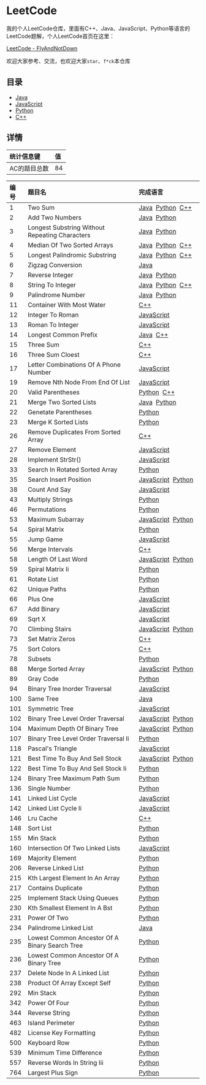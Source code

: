 # LeetCode
我的个人LeetCode仓库，里面有C++、Java、JavaScript、Python等语言的LeetCode题解，个人LeetCode首页在这里：

[LeetCode - FlyAndNotDown](https://leetcode-cn.com/flyandnotdown/)

欢迎大家参考、交流，也欢迎大家`star`、`f*ck`本仓库

## 目录
* [Java](./Java)
* [JavaScript](./JavaScript)
* [Python](./Python)
* [C++](./C++)

## 详情
| 统计信息键 | 值 |
| :- | :- |
| AC的题目总数 | 84 |

| 编号 | 题目名 | 完成语言 |
| :- | :- | :- |
| 1 | Two Sum | [Java](./Java/1-two-sum.java)&nbsp;&nbsp;[Python](./Python/1-two-sum.py)&nbsp;&nbsp;[C++](./C++/1-two-sum.cpp)&nbsp;&nbsp;|
| 2 | Add Two Numbers | [Java](./Java/2-add-two-numbers.java)&nbsp;&nbsp;[Python](./Python/2-add-two-numbers.py)&nbsp;&nbsp;|
| 3 | Longest Substring Without Repeating Characters | [Java](./Java/3-longest-substring-without-repeating-characters.java)&nbsp;&nbsp;[Python](./Python/3-longest-substring-without-repeating-characters.py)&nbsp;&nbsp;|
| 4 | Median Of Two Sorted Arrays | [Java](./Java/4-median-of-two-sorted-arrays.java)&nbsp;&nbsp;[Python](./Python/4-median-of-two-sorted-arrays.py)&nbsp;&nbsp;[C++](./C++/4-median-of-two-sorted-arrays.cpp)&nbsp;&nbsp;|
| 5 | Longest Palindromic Substring | [Java](./Java/5-longest-palindromic-substring.java)&nbsp;&nbsp;[Python](./Python/5-longest-palindromic-substring.py)&nbsp;&nbsp;[C++](./C++/5-longest-palindromic-substring.cpp)&nbsp;&nbsp;|
| 6 | Zigzag Conversion | [Java](./Java/6-zigzag-conversion.java)&nbsp;&nbsp;|
| 7 | Reverse Integer | [Java](./Java/7-reverse-integer.java)&nbsp;&nbsp;[Python](./Python/7-reverse-integer.py)&nbsp;&nbsp;|
| 8 | String To Integer | [Java](./Java/8-string-to-integer.java)&nbsp;&nbsp;[Python](./Python/8-string-to-integer.py)&nbsp;&nbsp;[C++](./C++/8-string-to-integer.cpp)&nbsp;&nbsp;|
| 9 | Palindrome Number | [Java](./Java/9-palindrome-number.java)&nbsp;&nbsp;[Python](./Python/9-palindrome-number.py)&nbsp;&nbsp;|
| 11 | Container With Most Water | [C++](./C++/11-container-with-most-water.cpp)&nbsp;&nbsp;|
| 12 | Integer To Roman | [JavaScript](./JavaScript/12-integer-to-roman.js)&nbsp;&nbsp;|
| 13 | Roman To Integer | [JavaScript](./JavaScript/13-roman-to-integer.js)&nbsp;&nbsp;|
| 14 | Longest Common Prefix | [Java](./Java/14-longest-common-prefix.java)&nbsp;&nbsp;[C++](./C++/14-longest-common-prefix.cpp)&nbsp;&nbsp;|
| 15 | Three Sum | [C++](./C++/15-three-sum.cpp)&nbsp;&nbsp;|
| 16 | Three Sum Cloest | [C++](./C++/16-three-sum-cloest.cpp)&nbsp;&nbsp;|
| 17 | Letter Combinations Of A Phone Number | [JavaScript](./JavaScript/17-letter-combinations-of-a-phone-number.js)&nbsp;&nbsp;|
| 19 | Remove Nth Node From End Of List | [JavaScript](./JavaScript/19-remove-nth-node-from-end-of-list.js)&nbsp;&nbsp;|
| 20 | Valid Parentheses | [Python](./Python/20-valid-parentheses.py)&nbsp;&nbsp;[C++](./C++/20-valid-parentheses.cpp)&nbsp;&nbsp;|
| 21 | Merge Two Sorted Lists | [Java](./Java/21-merge-two-sorted-lists.java)&nbsp;&nbsp;[Python](./Python/21-merge-two-sorted-lists.py)&nbsp;&nbsp;|
| 22 | Genetate Parentheses | [Python](./Python/22-genetate-parentheses.py)&nbsp;&nbsp;|
| 23 | Merge K Sorted Lists | [Python](./Python/23-merge-k-sorted-lists.py)&nbsp;&nbsp;|
| 26 | Remove Duplicates From Sorted Array | [C++](./C++/26-remove-duplicates-from-sorted-array.cpp)&nbsp;&nbsp;|
| 27 | Remove Element | [JavaScript](./JavaScript/27-remove-element.js)&nbsp;&nbsp;|
| 28 | Implement StrStr() | [JavaScript](./JavaScript/28-implement-strStr().js)&nbsp;&nbsp;|
| 33 | Search In Rotated Sorted Array | [Python](./Python/33-search-in-rotated-sorted-array.py)&nbsp;&nbsp;|
| 35 | Search Insert Position | [JavaScript](./JavaScript/35-search-insert-position.js)&nbsp;&nbsp;[Python](./Python/35-search-insert-position.py)&nbsp;&nbsp;|
| 38 | Count And Say | [JavaScript](./JavaScript/38-count-and-say.js)&nbsp;&nbsp;|
| 43 | Multiply Strings | [Python](./Python/43-multiply-strings.py)&nbsp;&nbsp;|
| 46 | Permutations | [Python](./Python/46-permutations.py)&nbsp;&nbsp;|
| 53 | Maximum Subarray | [JavaScript](./JavaScript/53-maximum-subarray.js)&nbsp;&nbsp;[Python](./Python/53-maximum-subarray.py)&nbsp;&nbsp;|
| 54 | Spiral Matrix | [Python](./Python/54-spiral-matrix.py)&nbsp;&nbsp;|
| 55 | Jump Game | [JavaScript](./JavaScript/55-jump-game.js)&nbsp;&nbsp;|
| 56 | Merge Intervals | [C++](./C++/56-merge-intervals.cpp)&nbsp;&nbsp;|
| 58 | Length Of Last Word | [JavaScript](./JavaScript/58-length-of-last-word.js)&nbsp;&nbsp;[Python](./Python/58-length-of-last-word.py)&nbsp;&nbsp;|
| 59 | Spiral Matrix Ii | [Python](./Python/59-spiral-matrix-ii.py)&nbsp;&nbsp;|
| 61 | Rotate List | [Python](./Python/61-rotate-list.py)&nbsp;&nbsp;|
| 62 | Unique Paths | [Python](./Python/62-unique-paths.py)&nbsp;&nbsp;|
| 66 | Plus One | [JavaScript](./JavaScript/66-plus-one.js)&nbsp;&nbsp;|
| 67 | Add Binary | [JavaScript](./JavaScript/67-add-binary.js)&nbsp;&nbsp;|
| 69 | Sqrt X | [JavaScript](./JavaScript/69-sqrt-x.js)&nbsp;&nbsp;|
| 70 | Climbing Stairs | [JavaScript](./JavaScript/70-climbing-stairs.js)&nbsp;&nbsp;[Python](./Python/70-climbing-stairs.py)&nbsp;&nbsp;|
| 73 | Set Matrix Zeros | [C++](./C++/73-set-matrix-zeros.cpp)&nbsp;&nbsp;|
| 75 | Sort Colors | [C++](./C++/75-sort-colors.cpp)&nbsp;&nbsp;|
| 78 | Subsets | [Python](./Python/78-subsets.py)&nbsp;&nbsp;|
| 88 | Merge Sorted Array | [JavaScript](./JavaScript/88-merge-sorted-array.js)&nbsp;&nbsp;[Python](./Python/88-merge-sorted-array.py)&nbsp;&nbsp;|
| 89 | Gray Code | [Python](./Python/89-gray-code.py)&nbsp;&nbsp;|
| 94 | Binary Tree Inorder Traversal | [JavaScript](./JavaScript/94-binary-tree-inorder-traversal.js)&nbsp;&nbsp;|
| 100 | Same Tree | [Java](./Java/100-same-tree.java)&nbsp;&nbsp;|
| 101 | Symmetric Tree | [JavaScript](./JavaScript/101-symmetric-tree.js)&nbsp;&nbsp;|
| 102 | Binary Tree Level Order Traversal | [JavaScript](./JavaScript/102-binary-tree-level-order-traversal.js)&nbsp;&nbsp;[Python](./Python/102-binary-tree-level-order-traversal.py)&nbsp;&nbsp;|
| 104 | Maximum Depth Of Binary Tree | [JavaScript](./JavaScript/104-maximum-depth-of-binary-tree.js)&nbsp;&nbsp;[Python](./Python/104-maximum-depth-of-binary-tree.py)&nbsp;&nbsp;|
| 107 | Binary Tree Level Order Traversal Ii | [Python](./Python/107-binary-tree-level-order-traversal-ii.py)&nbsp;&nbsp;|
| 118 | Pascal's Triangle | [JavaScript](./JavaScript/118-pascal's-triangle.js)&nbsp;&nbsp;|
| 121 | Best Time To Buy And Sell Stock | [JavaScript](./JavaScript/121-best-time-to-buy-and-sell-stock.js)&nbsp;&nbsp;[Python](./Python/121-best-time-to-buy-and-sell-stock.py)&nbsp;&nbsp;|
| 122 | Best Time To Buy And Sell Stock Ii | [Python](./Python/122-best-time-to-buy-and-sell-stock-ii.py)&nbsp;&nbsp;|
| 124 | Binary Tree Maximum Path Sum | [Python](./Python/124-binary-tree-maximum-path-sum.py)&nbsp;&nbsp;|
| 136 | Single Number | [Python](./Python/136-single-number.py)&nbsp;&nbsp;|
| 141 | Linked List Cycle | [JavaScript](./JavaScript/141-linked-list-cycle.js)&nbsp;&nbsp;|
| 142 | Linked List Cycle Ii | [JavaScript](./JavaScript/142-linked-list-cycle-ii.js)&nbsp;&nbsp;|
| 146 | Lru Cache | [C++](./C++/146-lru-cache.cpp)&nbsp;&nbsp;|
| 148 | Sort List | [Python](./Python/148-sort-list.py)&nbsp;&nbsp;|
| 155 | Min Stack | [Python](./Python/155-min-stack.py)&nbsp;&nbsp;|
| 160 | Intersection Of Two Linked Lists | [JavaScript](./JavaScript/160-intersection-of-two-linked-lists.js)&nbsp;&nbsp;|
| 169 | Majority Element | [Python](./Python/169-majority-element.py)&nbsp;&nbsp;|
| 206 | Reverse Linked List | [Python](./Python/206-reverse-linked-list.py)&nbsp;&nbsp;|
| 215 | Kth Largest Element In An Array | [Python](./Python/215-kth-largest-element-in-an-array.py)&nbsp;&nbsp;|
| 217 | Contains Duplicate | [Python](./Python/217-contains-duplicate.py)&nbsp;&nbsp;|
| 225 | Implement Stack Using Queues | [Python](./Python/225-implement-stack-using-queues.py)&nbsp;&nbsp;|
| 230 | Kth Smallest Element In A Bst | [Python](./Python/230-kth-smallest-element-in-a-bst.py)&nbsp;&nbsp;|
| 231 | Power Of Two | [Python](./Python/231-power-of-two.py)&nbsp;&nbsp;|
| 234 | Palindrome Linked List | [Java](./Java/234-palindrome-linked-list.java)&nbsp;&nbsp;|
| 235 | Lowest Common Ancestor Of A Binary Search Tree | [Python](./Python/235-lowest-common-ancestor-of-a-binary-search-tree.py)&nbsp;&nbsp;|
| 236 | Lowest Common Ancestor Of A Binary Tree | [Python](./Python/236-lowest-common-ancestor-of-a-binary-tree.py)&nbsp;&nbsp;|
| 237 | Delete Node In A Linked List | [Python](./Python/237-delete-node-in-a-linked-list.py)&nbsp;&nbsp;|
| 238 | Product Of Array Except Self | [Python](./Python/238-product-of-array-except-self.py)&nbsp;&nbsp;|
| 292 | Min Stack | [Python](./Python/292-min-stack.py)&nbsp;&nbsp;|
| 342 | Power Of Four | [Python](./Python/342-power-of-four.py)&nbsp;&nbsp;|
| 344 | Reverse String | [Python](./Python/344-reverse-string.py)&nbsp;&nbsp;|
| 463 | Island Perimeter | [Python](./Python/463-island-perimeter.py)&nbsp;&nbsp;|
| 482 | License Key Formatting | [Python](./Python/482-license-key-formatting.py)&nbsp;&nbsp;|
| 500 | Keyboard Row | [Python](./Python/500-keyboard-row.py)&nbsp;&nbsp;|
| 539 | Minimum Time Difference | [Python](./Python/539-minimum-time-difference.py)&nbsp;&nbsp;|
| 557 | Reverse Words In String Iii | [Python](./Python/557-reverse-words-in-string-iii.py)&nbsp;&nbsp;|
| 764 | Largest Plus Sign | [Python](./Python/764-largest-plus-sign.py)&nbsp;&nbsp;|
